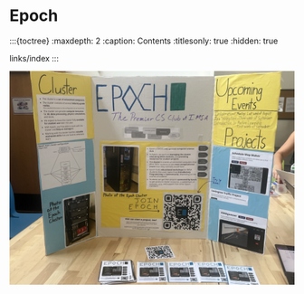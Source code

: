 # Epoch

:::{toctree}
:maxdepth: 2
:caption: Contents
:titlesonly: true
:hidden: true

links/index
:::

![The Epoch poster from Involvement Fair 2025](poster.jpg)

